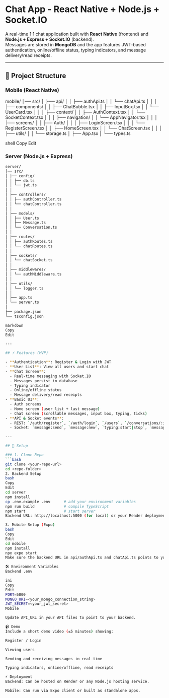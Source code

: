 # Chat App - React Native + Node.js + Socket.IO

A real-time 1:1 chat application built with **React Native** (frontend) and **Node.js + Express + Socket.IO** (backend).  
Messages are stored in **MongoDB** and the app features JWT-based authentication, online/offline status, typing indicators, and message delivery/read receipts.

---

## 📂 Project Structure

### Mobile (React Native)
mobile/
│── src/
│ ├── api/
│ │ ├── authApi.ts
│ │ └── chatApi.ts
│ │
│ ├── components/
│ │ ├── ChatBubble.tsx
│ │ ├── InputBox.tsx
│ │ └── UserCard.tsx
│ │
│ ├── context/
│ │ ├── AuthContext.tsx
│ │ └── SocketContext.tsx
│ │
│ ├── navigation/
│ │ └── AppNavigator.tsx
│ │
│ ├── screens/
│ │ ├── Auth/
│ │ │ ├── LoginScreen.tsx
│ │ │ └── RegisterScreen.tsx
│ │ ├── HomeScreen.tsx
│ │ └── ChatScreen.tsx
│ │
│ ├── utils/
│ │ └── storage.ts
│ ├── App.tsx
│ └── types.ts

shell
Copy
Edit

### Server (Node.js + Express)
```bash
server/
│── src/
│ ├── config/
│ │ ├── db.ts
│ │ └── jwt.ts
│ │
│ ├── controllers/
│ │ ├── authController.ts
│ │ └── chatController.ts
│ │
│ ├── models/
│ │ ├── User.ts
│ │ ├── Message.ts
│ │ └── Conversation.ts
│ │
│ ├── routes/
│ │ ├── authRoutes.ts
│ │ └── chatRoutes.ts
│ │
│ ├── sockets/
│ │ └── chatSocket.ts
│ │
│ ├── middlewares/
│ │ └── authMiddleware.ts
│ │
│ ├── utils/
│ │ └── logger.ts
│ │
│ ├── app.ts
│ └── server.ts
│
├── package.json
└── tsconfig.json

markdown
Copy
Edit

---

## ⚡ Features (MVP)

- **Authentication**: Register & Login with JWT
- **User List**: View all users and start chat
- **Chat Screen**:
  - Real-time messaging with Socket.IO
  - Messages persist in database
  - Typing indicator
  - Online/offline status
  - Message delivery/read receipts
- **Basic UI**:
  - Auth screens
  - Home screen (user list + last message)
  - Chat screen (scrollable messages, input box, typing, ticks)
- **API & Socket events**:
  - REST: `/auth/register`, `/auth/login`, `/users`, `/conversations/:id/messages`
  - Socket: `message:send`, `message:new`, `typing:start|stop`, `message:read`

---

## 🚀 Setup

### 1. Clone Repo
```bash
git clone <your-repo-url>
cd <repo-folder>
2. Backend Setup
bash
Copy
Edit
cd server
npm install
cp .env.example .env      # add your environment variables
npm run build             # compile TypeScript
npm start                 # start server
Backend URL: http://localhost:5000 (for local) or your Render deployment URL.

3. Mobile Setup (Expo)
bash
Copy
Edit
cd mobile
npm install
npx expo start
Make sure the backend URL in api/authApi.ts and chatApi.ts points to your server.

🛠 Environment Variables
Backend .env

ini
Copy
Edit
PORT=5000
MONGO_URI=<your_mongo_connection_string>
JWT_SECRET=<your_jwt_secret>
Mobile

Update API_URL in your API files to point to your backend.

📹 Demo
Include a short demo video (≤5 minutes) showing:

Register / Login

Viewing users

Sending and receiving messages in real-time

Typing indicators, online/offline, read receipts

⚡ Deployment
Backend: Can be hosted on Render or any Node.js hosting service.

Mobile: Can run via Expo client or built as standalone apps.

